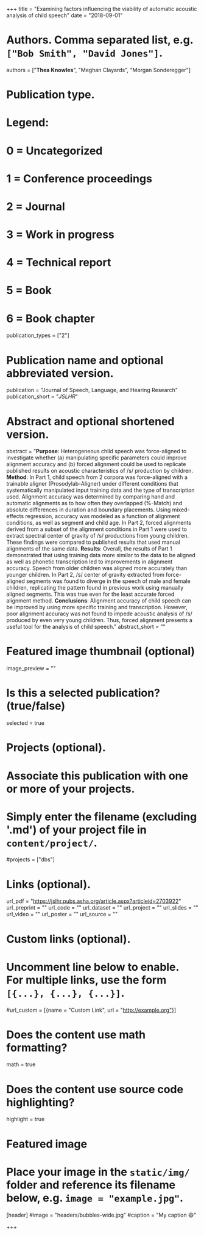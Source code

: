 +++
title = "Examining factors influencing the viability of automatic acoustic analysis of child speech"
date = "2018-09-01"

# Authors. Comma separated list, e.g. `["Bob Smith", "David Jones"]`.
authors = ["**Thea Knowles**", "Meghan Clayards", "Morgan Sonderegger"]

# Publication type.
# Legend:
# 0 = Uncategorized
# 1 = Conference proceedings
# 2 = Journal
# 3 = Work in progress
# 4 = Technical report
# 5 = Book
# 6 = Book chapter
publication_types = ["2"]

# Publication name and optional abbreviated version.
publication = "Journal of Speech, Language, and Hearing Research"
publication_short = "*JSLHR*"

# Abstract and optional shortened version.
abstract = "**Purpose**: Heterogeneous child speech was force-aligned to investigate whether (a) manipulating specific parameters could improve alignment accuracy and (b) forced alignment could be used to replicate published results on acoustic characteristics of /s/ production by children. **Method**: In Part 1, child speech from 2 corpora was force-aligned with a trainable aligner (Prosodylab-Aligner) under different conditions that systematically manipulated input training data and the type of transcription used. Alignment accuracy was determined by comparing hand and automatic alignments as to how often they overlapped (%-Match) and absolute differences in duration and boundary placements. Using mixed-effects regression, accuracy was modeled as a function of alignment conditions, as well as segment and child age. In Part 2, forced alignments derived from a subset of the alignment conditions in Part 1 were used to extract spectral center of gravity of /s/ productions from young children. These findings were compared to published results that used manual alignments of the same data. **Results**: Overall, the results of Part 1 demonstrated that using training data more similar to the data to be aligned as well as phonetic transcription led to improvements in alignment accuracy. Speech from older children was aligned more accurately than younger children. In Part 2, /s/ center of gravity extracted from force-aligned segments was found to diverge in the speech of male and female children, replicating the pattern found in previous work using manually aligned segments. This was true even for the least accurate forced alignment method. **Conclusions**: Alignment accuracy of child speech can be improved by using more specific training and transcription. However, poor alignment accuracy was not found to impede acoustic analysis of /s/ produced by even very young children. Thus, forced alignment presents a useful tool for the analysis of child speech."
abstract_short = ""

# Featured image thumbnail (optional)
image_preview = ""

# Is this a selected publication? (true/false)
selected = true

# Projects (optional).
#   Associate this publication with one or more of your projects.
#   Simply enter the filename (excluding '.md') of your project file in `content/project/`.
#projects = ["dbs"]

# Links (optional).
url_pdf = "https://jslhr.pubs.asha.org/article.aspx?articleid=2703922"
url_preprint = ""
url_code = ""
url_dataset = ""
url_project = ""
url_slides = ""
url_video = ""
url_poster = ""
url_source = ""

# Custom links (optional).
#   Uncomment line below to enable. For multiple links, use the form `[{...}, {...}, {...}]`.
#url_custom = [{name = "Custom Link", url = "http://example.org"}]

# Does the content use math formatting?
math = true

# Does the content use source code highlighting?
highlight = true

# Featured image
# Place your image in the `static/img/` folder and reference its filename below, e.g. `image = "example.jpg"`.
[header]
#image = "headers/bubbles-wide.jpg"
#caption = "My caption :smile:"

+++


